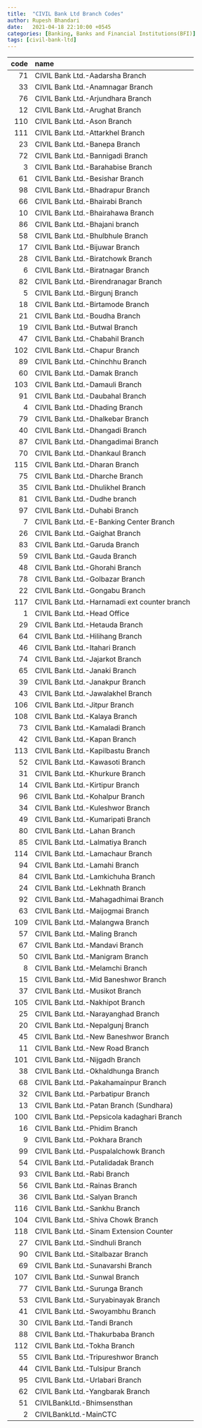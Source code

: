 ```yaml
---
title:  "CIVIL Bank Ltd Branch Codes"
author: Rupesh Bhandari
date:   2021-04-18 22:10:00 +0545
categories: [Banking, Banks and Financial Institutions(BFI)]
tags: [civil-bank-ltd]
---
```


|   code | name                                         |
|-------:|:---------------------------------------------|
|     71 | CIVIL Bank Ltd.-Aadarsha Branch              |
|     33 | CIVIL Bank Ltd.-Anamnagar Branch             |
|     76 | CIVIL Bank Ltd.-Arjundhara Branch            |
|     12 | CIVIL Bank Ltd.-Arughat Branch               |
|    110 | CIVIL Bank Ltd.-Ason Branch                  |
|    111 | CIVIL Bank Ltd.-Attarkhel Branch             |
|     23 | CIVIL Bank Ltd.-Banepa Branch                |
|     72 | CIVIL Bank Ltd.-Bannigadi Branch             |
|      3 | CIVIL Bank Ltd.-Barahabise Branch            |
|     61 | CIVIL Bank Ltd.-Besishar Branch              |
|     98 | CIVIL Bank Ltd.-Bhadrapur Branch             |
|     66 | CIVIL Bank Ltd.-Bhairabi Branch              |
|     10 | CIVIL Bank Ltd.-Bhairahawa Branch            |
|     86 | CIVIL Bank Ltd.-Bhajani branch               |
|     58 | CIVIL Bank Ltd.-Bhulbhule Branch             |
|     17 | CIVIL Bank Ltd.-Bijuwar Branch               |
|     28 | CIVIL Bank Ltd.-Biratchowk Branch            |
|      6 | CIVIL Bank Ltd.-Biratnagar Branch            |
|     82 | CIVIL Bank Ltd.-Birendranagar Branch         |
|      5 | CIVIL Bank Ltd.-Birgunj Branch               |
|     18 | CIVIL Bank Ltd.-Birtamode Branch             |
|     21 | CIVIL Bank Ltd.-Boudha Branch                |
|     19 | CIVIL Bank Ltd.-Butwal Branch                |
|     47 | CIVIL Bank Ltd.-Chabahil Branch              |
|    102 | CIVIL Bank Ltd.-Chapur Branch                |
|     89 | CIVIL Bank Ltd.-Chinchhu Branch              |
|     60 | CIVIL Bank Ltd.-Damak Branch                 |
|    103 | CIVIL Bank Ltd.-Damauli Branch               |
|     91 | CIVIL Bank Ltd.-Daubahal Branch              |
|      4 | CIVIL Bank Ltd.-Dhading Branch               |
|     79 | CIVIL Bank Ltd.-Dhalkebar Branch             |
|     40 | CIVIL Bank Ltd.-Dhangadi Branch              |
|     87 | CIVIL Bank Ltd.-Dhangadimai Branch           |
|     70 | CIVIL Bank Ltd.-Dhankaul Branch              |
|    115 | CIVIL Bank Ltd.-Dharan Branch                |
|     75 | CIVIL Bank Ltd.-Dharche Branch               |
|     35 | CIVIL Bank Ltd.-Dhulikhel Branch             |
|     81 | CIVIL Bank Ltd.-Dudhe branch                 |
|     97 | CIVIL Bank Ltd.-Duhabi Branch                |
|      7 | CIVIL Bank Ltd.-E-Banking Center Branch      |
|     26 | CIVIL Bank Ltd.-Gaighat Branch               |
|     83 | CIVIL Bank Ltd.-Garuda Branch                |
|     59 | CIVIL Bank Ltd.-Gauda Branch                 |
|     48 | CIVIL Bank Ltd.-Ghorahi Branch               |
|     78 | CIVIL Bank Ltd.-Golbazar Branch              |
|     22 | CIVIL Bank Ltd.-Gongabu Branch               |
|    117 | CIVIL Bank Ltd.-Harnamadi ext counter branch |
|      1 | CIVIL Bank Ltd.-Head Office                  |
|     29 | CIVIL Bank Ltd.-Hetauda Branch               |
|     64 | CIVIL Bank Ltd.-Hilihang Branch              |
|     46 | CIVIL Bank Ltd.-Itahari Branch               |
|     74 | CIVIL Bank Ltd.-Jajarkot Branch              |
|     65 | CIVIL Bank Ltd.-Janaki  Branch               |
|     39 | CIVIL Bank Ltd.-Janakpur Branch              |
|     43 | CIVIL Bank Ltd.-Jawalakhel Branch            |
|    106 | CIVIL Bank Ltd.-Jitpur Branch                |
|    108 | CIVIL Bank Ltd.-Kalaya Branch                |
|     73 | CIVIL Bank Ltd.-Kamaladi Branch              |
|     42 | CIVIL Bank Ltd.-Kapan Branch                 |
|    113 | CIVIL Bank Ltd.-Kapilbastu Branch            |
|     52 | CIVIL Bank Ltd.-Kawasoti Branch              |
|     31 | CIVIL Bank Ltd.-Khurkure Branch              |
|     14 | CIVIL Bank Ltd.-Kirtipur Branch              |
|     96 | CIVIL Bank Ltd.-Kohalpur Branch              |
|     34 | CIVIL Bank Ltd.-Kuleshwor Branch             |
|     49 | CIVIL Bank Ltd.-Kumaripati Branch            |
|     80 | CIVIL Bank Ltd.-Lahan Branch                 |
|     85 | CIVIL Bank Ltd.-Lalmatiya Branch             |
|    114 | CIVIL Bank Ltd.-Lamachaur Branch             |
|     94 | CIVIL Bank Ltd.-Lamahi Branch                |
|     84 | CIVIL Bank Ltd.-Lamkichuha Branch            |
|     24 | CIVIL Bank Ltd.-Lekhnath Branch              |
|     92 | CIVIL Bank Ltd.-Mahagadhimai Branch          |
|     63 | CIVIL Bank Ltd.-Maijogmai Branch             |
|    109 | CIVIL Bank Ltd.-Malangwa Branch              |
|     57 | CIVIL Bank Ltd.-Maling Branch                |
|     67 | CIVIL Bank Ltd.-Mandavi Branch               |
|     50 | CIVIL Bank Ltd.-Manigram Branch              |
|      8 | CIVIL Bank Ltd.-Melamchi Branch              |
|     15 | CIVIL Bank Ltd.-Mid Baneshwor Branch         |
|     37 | CIVIL Bank Ltd.-Musikot Branch               |
|    105 | CIVIL Bank Ltd.-Nakhipot Branch              |
|     25 | CIVIL Bank Ltd.-Narayanghad Branch           |
|     20 | CIVIL Bank Ltd.-Nepalgunj Branch             |
|     45 | CIVIL Bank Ltd.-New Baneshwor Branch         |
|     11 | CIVIL Bank Ltd.-New Road Branch              |
|    101 | CIVIL Bank Ltd.-Nijgadh Branch               |
|     38 | CIVIL Bank Ltd.-Okhaldhunga Branch           |
|     68 | CIVIL Bank Ltd.-Pakahamainpur Branch         |
|     32 | CIVIL Bank Ltd.-Parbatipur Branch            |
|     13 | CIVIL Bank Ltd.-Patan Branch (Sundhara)      |
|    100 | CIVIL Bank Ltd.-Pepsicola kadaghari Branch   |
|     16 | CIVIL Bank Ltd.-Phidim Branch                |
|      9 | CIVIL Bank Ltd.-Pokhara Branch               |
|     99 | CIVIL Bank Ltd.-Puspalalchowk Branch         |
|     54 | CIVIL Bank Ltd.-Putalidadak Branch           |
|     93 | CIVIL Bank Ltd.-Rabi Branch                  |
|     56 | CIVIL Bank Ltd.-Rainas Branch                |
|     36 | CIVIL Bank Ltd.-Salyan Branch                |
|    116 | CIVIL Bank Ltd.-Sankhu Branch                |
|    104 | CIVIL Bank Ltd.-Shiva Chowk Branch           |
|    118 | CIVIL Bank Ltd.-Sinam Extension Counter      |
|     27 | CIVIL Bank Ltd.-Sindhuli Branch              |
|     90 | CIVIL Bank Ltd.-Sitalbazar Branch            |
|     69 | CIVIL Bank Ltd.-Sunavarshi Branch            |
|    107 | CIVIL Bank Ltd.-Sunwal Branch                |
|     77 | CIVIL Bank Ltd.-Surunga Branch               |
|     53 | CIVIL Bank Ltd.-Suryabinayak Branch          |
|     41 | CIVIL Bank Ltd.-Swoyambhu Branch             |
|     30 | CIVIL Bank Ltd.-Tandi Branch                 |
|     88 | CIVIL Bank Ltd.-Thakurbaba Branch            |
|    112 | CIVIL Bank Ltd.-Tokha Branch                 |
|     55 | CIVIL Bank Ltd.-Tripureshwor Branch          |
|     44 | CIVIL Bank Ltd.-Tulsipur Branch              |
|     95 | CIVIL Bank Ltd.-Urlabari Branch              |
|     62 | CIVIL Bank Ltd.-Yangbarak Branch             |
|     51 | CIVILBankLtd.-Bhimsensthan                   |
|      2 | CIVILBankLtd.-MainCTC                        |